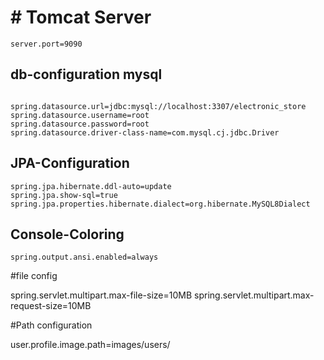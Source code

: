 

# # Tomcat Server

```tomcat
server.port=9090
```


## db-configuration mysql

```mysql
```
```
spring.datasource.url=jdbc:mysql://localhost:3307/electronic_store
spring.datasource.username=root
spring.datasource.password=root
spring.datasource.driver-class-name=com.mysql.cj.jdbc.Driver

```


## JPA-Configuration

```jpa
spring.jpa.hibernate.ddl-auto=update
spring.jpa.show-sql=true
spring.jpa.properties.hibernate.dialect=org.hibernate.MySQL8Dialect

```
## Console-Coloring
```
spring.output.ansi.enabled=always
```

#file config

spring.servlet.multipart.max-file-size=10MB
spring.servlet.multipart.max-request-size=10MB

#Path configuration

user.profile.image.path=images/users/
